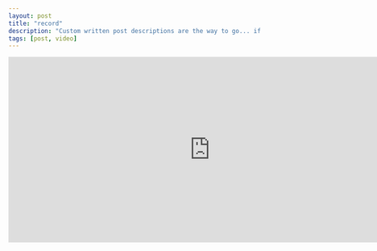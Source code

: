 ```yaml
---
layout: post
title: "record"
description: "Custom written post descriptions are the way to go... if you're not lazy."
tags: [post, video]
---
```


<iframe width="800" height="368" src="https://luyang1026.github.io/assets/robot3.mp4" frameborder="0"></iframe>